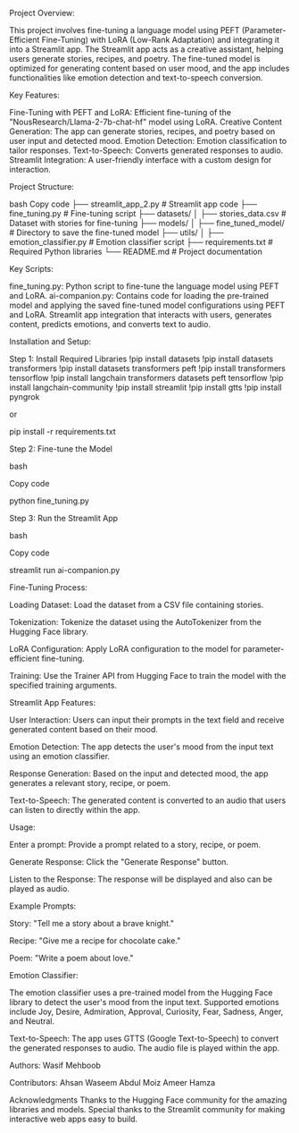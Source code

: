 Project Overview:

This project involves fine-tuning a language model using PEFT (Parameter-Efficient Fine-Tuning) with LoRA (Low-Rank Adaptation) and integrating it into a Streamlit app. The Streamlit app acts as a creative assistant, helping users generate stories, recipes, and poetry. The fine-tuned model is optimized for generating content based on user mood, and the app includes functionalities like emotion detection and text-to-speech conversion.


Key Features:

Fine-Tuning with PEFT and LoRA: Efficient fine-tuning of the "NousResearch/Llama-2-7b-chat-hf" model using LoRA.
Creative Content Generation: The app can generate stories, recipes, and poetry based on user input and detected mood.
Emotion Detection: Emotion classification to tailor responses.
Text-to-Speech: Converts generated responses to audio.
Streamlit Integration: A user-friendly interface with a custom design for interaction.


Project Structure:

bash
Copy code
├── streamlit_app_2.py          # Streamlit app code
├── fine_tuning.py              # Fine-tuning script
├── datasets/
│   ├── stories_data.csv        # Dataset with stories for fine-tuning
├── models/
│   ├── fine_tuned_model/       # Directory to save the fine-tuned model
├── utils/
│   ├── emotion_classifier.py   # Emotion classifier script
├── requirements.txt            # Required Python libraries
└── README.md                   # Project documentation


Key Scripts:

fine_tuning.py: Python script to fine-tune the language model using PEFT and LoRA.
ai-companion.py: Contains code for loading the pre-trained model and applying the saved fine-tuned model configurations using PEFT and LoRA. Streamlit app integration that interacts with users, generates content, predicts emotions, and converts text to audio.


Installation and Setup:

Step 1: Install Required Libraries
!pip install datasets
!pip install datasets transformers
!pip install datasets transformers peft
!pip install transformers tensorflow
!pip install langchain transformers datasets peft tensorflow 
!pip install langchain-community
!pip install streamlit
!pip install gtts
!pip install pyngrok

or

pip install -r requirements.txt


Step 2: Fine-tune the Model

bash

Copy code

python fine_tuning.py

Step 3: Run the Streamlit App

bash

Copy code

streamlit run ai-companion.py


Fine-Tuning Process:

Loading Dataset: Load the dataset from a CSV file containing stories.

Tokenization: Tokenize the dataset using the AutoTokenizer from the Hugging Face library.

LoRA Configuration: Apply LoRA configuration to the model for parameter-efficient fine-tuning.

Training: Use the Trainer API from Hugging Face to train the model with the specified training arguments.


Streamlit App Features:

User Interaction: Users can input their prompts in the text field and receive generated content based on their mood.

Emotion Detection: The app detects the user's mood from the input text using an emotion classifier.

Response Generation: Based on the input and detected mood, the app generates a relevant story, recipe, or poem.

Text-to-Speech: The generated content is converted to an audio that users can listen to directly within the app.


Usage:

Enter a prompt: Provide a prompt related to a story, recipe, or poem.

Generate Response: Click the "Generate Response" button.

Listen to the Response: The response will be displayed and also can be played as audio.


Example Prompts:

Story: "Tell me a story about a brave knight."

Recipe: "Give me a recipe for chocolate cake."

Poem: "Write a poem about love."


Emotion Classifier:

The emotion classifier uses a pre-trained model from the Hugging Face library to detect the user's mood from the input text.
Supported emotions include Joy, Desire, Admiration, Approval, Curiosity, Fear, Sadness, Anger, and Neutral.


Text-to-Speech:
The app uses GTTS (Google Text-to-Speech) to convert the generated responses to audio.
The audio file is played within the app.


Authors:
Wasif Mehboob


Contributors:
Ahsan Waseem
Abdul Moiz
Ameer Hamza


Acknowledgments
Thanks to the Hugging Face community for the amazing libraries and models.
Special thanks to the Streamlit community for making interactive web apps easy to build.
